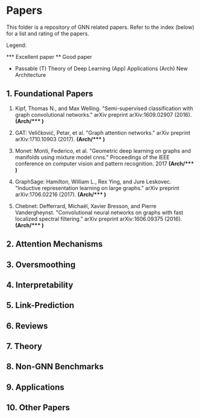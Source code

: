 # Papers


This folder is a repository of GNN related papers. Refer to the index (below) for a list and rating of the papers.

Legend:

***  Excellent paper
**   Good paper
*    Passable
(T)    Theory of Deep Learning
(App)  Applications
(Arch) New Architecture


## 1. Foundational Papers

1. Kipf, Thomas N., and Max Welling. "Semi-supervised classification with graph convolutional networks." arXiv preprint arXiv:1609.02907 (2016). __(Arch/*** )__

2.  GAT: Veličković, Petar, et al. "Graph attention networks." arXiv preprint arXiv:1710.10903 (2017). __(Arch/*** )__
3.  Monet: Monti, Federico, et al. "Geometric deep learning on graphs and manifolds using mixture model cnns." Proceedings of the IEEE conference on computer vision and pattern recognition. 2017 __(Arch/*** )__
4.  GraphSage: Hamilton, William L., Rex Ying, and Jure Leskovec. "Inductive representation learning on large graphs." arXiv preprint arXiv:1706.02216 (2017). __(Arch/*** )__
5.  Chebnet: Defferrard, Michaël, Xavier Bresson, and Pierre Vandergheynst. "Convolutional neural networks on graphs with fast localized spectral filtering." arXiv preprint arXiv:1606.09375 (2016). __(Arch/*** )__

## 2. Attention Mechanisms


## 3. Oversmoothing

## 4. Interpretability

## 5. Link-Prediction

## 6. Reviews

## 7. Theory

## 8. Non-GNN Benchmarks

## 9. Applications


## 10. Other Papers

